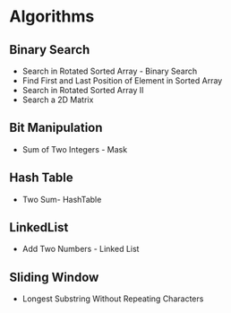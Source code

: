 # Algorithms

## Binary Search
 - Search in Rotated Sorted Array - Binary Search
 - Find First and Last Position of Element in Sorted Array
 - Search in Rotated Sorted Array II
 - Search a 2D Matrix

## Bit Manipulation
 - Sum of Two Integers - Mask

## Hash Table
 - Two Sum- HashTable

## LinkedList
 - Add Two Numbers - Linked List

## Sliding Window
 - Longest Substring Without Repeating Characters